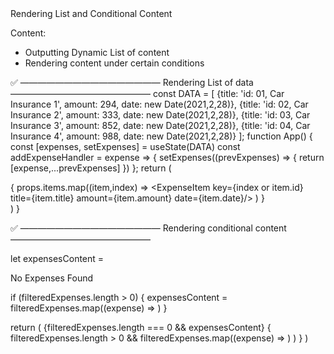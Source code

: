<!------------------------------------------------------------------------------------------------------------------------------>Rendering List and Conditional Content

Content:
- Outputting Dynamic List of content
- Rendering content under certain conditions

✅ ———————————————— Rendering List of data ————————————————
    const DATA = [
        {title: 'id: 01, Car Insurance 1', amount: 294, date: new Date(2021,2,28)},
        {title: 'id: 02, Car Insurance 2', amount: 333, date: new Date(2021,2,28)},
        {title: 'id: 03, Car Insurance 3', amount: 852, date: new Date(2021,2,28)},
        {title: 'id: 04, Car Insurance 4', amount: 988, date: new Date(2021,2,28)}
    ];
function App() {
    const [expenses, setExpenses] = useState(DATA)
    const addExpenseHandler = expense => {
        setExpenses((prevExpenses) => {
            return [expense,...prevExpenses]
        })
    };
        return (
            <div>
                <ExpensesFilter 
                    selected={filteredYear}
                    onChangeFilter={filterChangeHandler}/>
                {
                    props.items.map((item,index) =>
                        <ExpenseItem  key={index or item.id} title={item.title} amount={item.amount} date={item.date}/> 
                    )
                }
            </div>
        )
    }


✅ ———————————————— Rendering conditional content ————————————————

let expensesContent = <p>No Expenses Found</p>

if (filteredExpenses.length > 0) {          <!--This is the second way to have conditional content-->
    expensesContent = filteredExpenses.map((expense) => 
                    <ExpenseItem
                        key={expense.id}
                        title={expense.title}
                        amount={expense.amount}
                        date={expense.date}   
                    />
                )
}

return (
    <Card>
        <ExpensesFilter
            selected={filteredYear}
            onChangeFilter={filterChangedHandler}
        />
        {filteredExpenses.length === 0 && expensesContent}     <!--This is the first way (&& returns the value if the condition is ok)-->
        {
            filteredExpenses.length > 0 &&
                filteredExpenses.map((expense) => 
                    <ExpenseItem
                        key={expense.id}
                        title={expense.title}
                        amount={expense.amount}
                        date={expense.date}   
                    />
                )
            )
        }
    </Card>
)
